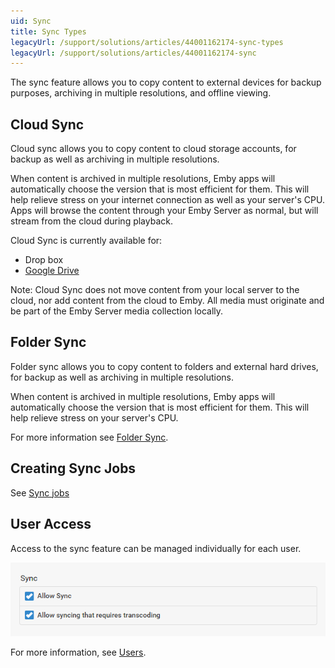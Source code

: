 ```yaml
---
uid: Sync
title: Sync Types
legacyUrl: /support/solutions/articles/44001162174-sync-types
legacyUrl: /support/solutions/articles/44001162174-sync
---
```


The sync feature allows you to copy content to external devices for backup purposes, archiving in multiple resolutions, and offline viewing.

## Cloud Sync

Cloud sync allows you to copy content to cloud storage accounts, for backup as well as archiving in multiple resolutions.

When content is archived in multiple resolutions, Emby apps will automatically choose the version that is most efficient for them. This will help relieve stress on your internet connection as well as your server's CPU. Apps will browse the content through your Emby Server as normal, but will stream from the cloud during playback.

Cloud Sync is currently available for:

* Drop box
* [Google Drive](Google-Drive.md)

Note: Cloud Sync does not move content from your local server to the cloud, nor add content from the cloud to Emby.  All media must originate and be part of the Emby Server media collection locally.

## Folder Sync

Folder sync allows you to copy content to folders and external hard drives, for backup as well as archiving in multiple resolutions. 

When content is archived in multiple resolutions, Emby apps will automatically choose the version that is most efficient for them. This will help relieve stress on your server's CPU.

For more information see [Folder Sync](Folder-Sync.md).

## Creating Sync Jobs

See [Sync jobs](Sync-Jobs.md)

## User Access

Access to the sync feature can be managed individually for each user. 

![](images/server/users21.png)

For more information, see [Users](Users.md).